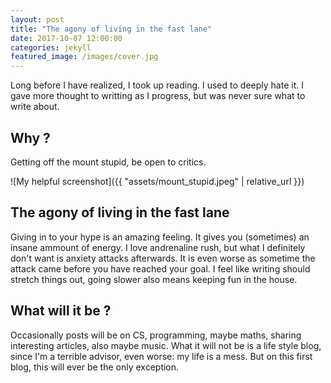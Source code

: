 ```yaml
---
layout: post
title: "The agony of living in the fast lane"
date: 2017-10-07 12:00:00
categories: jekyll
featured_image: /images/cover.jpg
---
```


Long before I have realized, I took up reading. I used to deeply hate it. I gave more thought to writting as I progress, but was never sure what to write about.

## Why ?

Getting off the mount stupid, be open to critics.

![My helpful screenshot]({{ "assets/mount_stupid.jpeg" | relative_url }})

## The agony of living in the fast lane

Giving in to your hype is an amazing feeling. It gives you (sometimes) an insane ammount of energy. I love andrenaline rush, but what I definitely don't want is anxiety attacks afterwards. It is even worse as sometime the attack came before you have reached your goal. I feel like writing should stretch things out, going slower also means keeping fun in the house.

## What will it be ?

Occasionally posts will be on CS, programming, maybe maths, sharing interesting articles, also maybe music. What it will not be is a life style blog, since I'm a terrible advisor, even worse: my life is a mess. But on this first blog, this will ever be the only exception.
